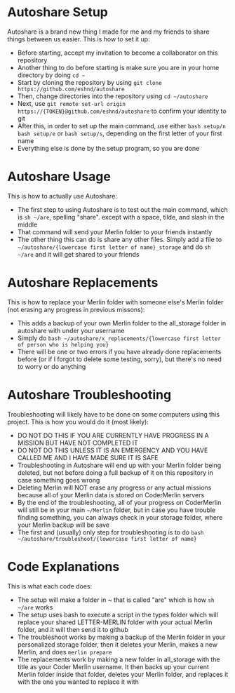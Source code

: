 # Autoshare Setup
Autoshare is a brand new thing I made for me and my friends to share things between us easier. This is how to set it up: 
- Before starting, accept my invitation to become a collaborator on this repository
- Another thing to do before starting is make sure you are in your home directory by doing `cd ~`
- Start by cloning the repository by using `git clone https://github.com/eshnd/autoshare`
- Then, change directories into the repository using `cd ~/autoshare`
- Next, use `git remote set-url origin https://{TOKEN}@github.com/eshnd/autoshare` to confirm your identity to git
- After this, in order to set up the main command, use either `bash setup/n` `bash setup/e` or `bash setup/s`, depending on the first letter of your first name
- Everything else is done by the setup program, so you are done
# Autoshare Usage
This is how to actually use Autoshare:     
- The first step to using Autoshare is to test out the main command, which is `sh ~/are`, spelling "share". except with a space, tilde, and slash in the middle
- That command will send your Merlin folder to your friends instantly
- The other thing this can do is share any other files. Simply add a file to `~/autoshare/{lowercase first letter of name}_storage` and do `sh ~/are` and it will get shared to your friends
# Autoshare Replacements
This is how to replace your Merlin folder with someone else's Merlin folder (not erasing any progress in previous missons):
- This adds a backup of your own Merlin folder to the all_storage folder in autoshare with under your username
- Simply do `bash ~/autoshare/x_replacements/{lowercase first letter of person who is helping you}`
- There will be one or two errors if you have already done replacements before (or if I forgot to delete some testing, sorry), but there's no need to worry or do anything
# Autoshare Troubleshooting
Troubleshooting will likely have to be done on some computers using this project. This is how you would do it (most likely):   
- DO NOT DO THIS IF YOU ARE CURRENTLY HAVE PROGRESS IN A MISSION BUT HAVE NOT COMPLETED IT
- DO NOT DO THIS UNLESS IT IS AN EMERGENCY AND YOU HAVE CALLED ME AND I HAVE MADE SURE IT IS SAFE
- Troubleshooting in Autoshare will end up with your Merlin folder being deleted, but not before doing a full backup of it on this repository in case something goes wrong
- Deleting Merlin will NOT erase any progress or any actual missions because all of your Merlin data is stored on CoderMerlin servers
- By the end of the troubleshooting, all of your progress on CoderMerlin will still be in your main `~/Merlin` folder, but in case you have trouble finding something, you can always check in your storage folder, where your Merlin backup will be save
- The first and (usually) only step for troubleshooting is to do `bash ~/autoshare/troubleshoot/{lowercase first letter of name}`
# Code Explanations
This is what each code does:
- The setup will make a folder in ~ that is called "are" which is how `sh ~/are` works
- The setup uses bash to execute a script in the types folder which will replace your shared LETTER-MERLIN folder with your actual Merlin folder, and it will then send it to github
- The troubleshoot works by making a backup of the Merlin folder in your personalized storage folder, then it deletes your Merlin, makes a new Merlin, and does `merlin prepare`
- The replacements work by making a new folder in all_storage with the title as your Coder Merlin username. It then backs up your current Merlin folder inside that folder, deletes your Merlin folder, and replaces it with the one you wanted to replace it with
